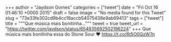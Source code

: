 
+++
author = "Jaydson Gomes"
categories = ["tweet"]
date = "Fri Oct 16 01:46:10 +0000 2015"
draft = false
image = "No media found for this Tweet"
slug = "73e33fe302cd9b4cc18accb54075438e9ab69413"
tags = ["tweet"]
title = """Que música mais bonitinha..."""
tweet = true
tweet_url = "https://twitter.com/jaydson/status/654835692502196224"
+++
Que música mais bonitinha essa do Stone Sour ❤ https://t.co/6t5O0QzW7n
